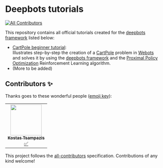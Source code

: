 # Deepbots tutorials
<!-- ALL-CONTRIBUTORS-BADGE:START - Do not remove or modify this section -->
[![All Contributors](https://img.shields.io/badge/all_contributors-1-orange.svg?style=flat-square)](#contributors-)
<!-- ALL-CONTRIBUTORS-BADGE:END -->

This repository contains all official tutorials created for the 
[deepbots framework](https://github.com/aidudezzz/deepbots) listed below:

- [CartPole beginner tutorial](/cartPoleTutorial/README.md):
<br>Illustrates step-by-step the creation of a [CartPole](https://gym.openai.com/envs/CartPole-v0/) problem in 
[Webots](https://cyberbotics.com/) and solves it by using the 
[deepbots framework](https://github.com/aidudezzz/deepbots) and the
[Proximal Policy Optimization](https://openai.com/blog/openai-baselines-ppo/) Reinforcement Learning algorithm.
- (More to be added)
## Contributors ✨

Thanks goes to these wonderful people ([emoji key](https://allcontributors.org/docs/en/emoji-key)):

<!-- ALL-CONTRIBUTORS-LIST:START - Do not remove or modify this section -->
<!-- prettier-ignore-start -->
<!-- markdownlint-disable -->
<table>
  <tr>
    <td align="center"><a href="https://github.com/tsampazk"><img src="https://avatars.githubusercontent.com/u/27914645?v=4?s=100" width="100px;" alt=""/><br /><sub><b>Kostas Tsampazis</b></sub></a><br /><a href="#tutorial-tsampazk" title="Tutorials">✅</a></td>
  </tr>
</table>

<!-- markdownlint-restore -->
<!-- prettier-ignore-end -->

<!-- ALL-CONTRIBUTORS-LIST:END -->

This project follows the [all-contributors](https://github.com/all-contributors/all-contributors) specification. Contributions of any kind welcome!